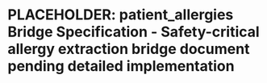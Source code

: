 # PLACEHOLDER: patient_allergies Bridge Specification - Safety-critical allergy extraction bridge document pending detailed implementation